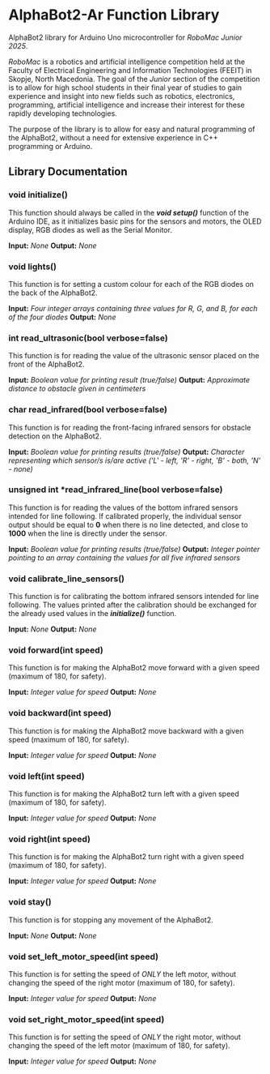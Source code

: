 # AlphaBot2-Ar Function Library

AlphaBot2 library for Arduino Uno microcontroller for *RoboMac Junior 2025*.

*RoboMac* is a robotics and artificial intelligence competition held at the Faculty of Electrical Engineering and Information Technologies (FEEIT) in Skopje, North Macedonia. The goal of the *Junior* section of the competition is to allow for high school students in their final year of studies to gain experience and insight into new fields such as robotics, electronics, programming, artificial intelligence and increase their interest for these rapidly developing technologies.

The purpose of the library is to allow for easy and natural programming of the AlphaBot2, without a need for extensive experience in C++ programming or Arduino.

## Library Documentation

### void initialize()

This function should always be called in the ***void setup()*** function of the Arduino IDE, as it initializes basic pins for the sensors and motors, the OLED display, RGB diodes as well as the Serial Monitor.

**Input:** *None*
**Output:** *None*

### void lights()

This function is for setting a custom colour for each of the RGB diodes on the back of the AlphaBot2.

**Input:** *Four integer arrays containing three values for R, G, and B, for each of the four diodes*
**Output:** *None*

### int read_ultrasonic(bool verbose=false)

This function is for reading the value of the ultrasonic sensor placed on the front of the AlphaBot2.

**Input:** *Boolean value for printing result (true/false)*
**Output:** *Approximate distance to obstacle given in centimeters*

### char read_infrared(bool verbose=false)

This function is for reading the front-facing infrared sensors for obstacle detection on the AlphaBot2.

**Input:** *Boolean value for printing results (true/false)*
**Output:** *Character representing which sensor/s is/are active ('L' - left, 'R' - right, 'B' - both, 'N' - none)*

### unsigned int \*read_infrared_line(bool verbose=false)

This function is for reading the values of the bottom infrared sensors intended for line following. If calibrated properly, the individual sensor output should be equal to **0** when there is no line detected, and close to **1000** when the line is directly under the sensor.

**Input:** *Boolean value for printing results (true/false)*
**Output:** *Integer pointer pointing to an array containing the values for all five infrared sensors*

### void calibrate_line_sensors()

This function is for calibrating the bottom infrared sensors intended for line following. The values printed after the calibration should be exchanged for the already used values in the ***initialize()*** function.

**Input:** *None*
**Output:** *None*

### void forward(int speed)

This function is for making the AlphaBot2 move forward with a given speed (maximum of 180, for safety).

**Input:** *Integer value for speed*
**Output:** *None*

### void backward(int speed)

This function is for making the AlphaBot2 move backward with a given speed (maximum of 180, for safety).

**Input:** *Integer value for speed*
**Output:** *None*

### void left(int speed)

This function is for making the AlphaBot2 turn left with a given speed (maximum of 180, for safety).

**Input:** *Integer value for speed*
**Output:** *None*

### void right(int speed)

This function is for making the AlphaBot2 turn right with a given speed (maximum of 180, for safety).

**Input:** *Integer value for speed*
**Output:** *None*

### void stay()

This function is for stopping any movement of the AlphaBot2.

**Input:** *None*
**Output:** *None*

### void set_left_motor_speed(int speed)

This function is for setting the speed of *ONLY* the left motor, without changing the speed of the right motor (maximum of 180, for safety).

**Input:** *Integer value for speed*
**Output:** *None*

### void set_right_motor_speed(int speed)

This function is for setting the speed of *ONLY* the right motor, without changing the speed of the left motor (maximum of 180, for safety).

**Input:** *Integer value for speed*
**Output:** *None*
